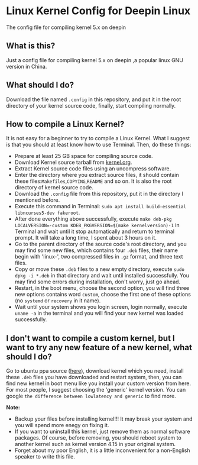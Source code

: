 # Linux Kernel Config for Deepin Linux
The config file for compiling kernel 5.x on deepin
## What is this?
Just a config file for compiling kernel 5.x on deepin ,a popular linux GNU version in China.
## What should I do?
Download the file named `.config` in this repository, and put it in the root directory of your kernel source code, finally, start compiling normally.
## How to compile a Linux Kernel?
It is not easy for a beginner to try to compile a Linux Kernel. What I suggest is that you should at least know how to use Terminal. Then, do these things:  
- Prepare at least 25 GB space for compiling source code.
- Download Kernel source tarball from [kernel.org](https://kernel.org).
- Extract Kernel source code files using an uncompress software.
- Enter the directory where you extract source files, it should contain these files:`Makefiles`,`COPYING`,`README` and so on. It is also the root directory of kernel source code.
- Download the `.config` file from this repository, put it in the directory I mentioned before.
- Execute this command in Terminal: `sudo apt install build-essential libncurses5-dev fakeroot`.
- After done everything above successfully, execute `make deb-pkg LOCALVERSION=-custom KDEB_PKGVERSION=$(make kernelversion)-1` in Terminal and wait until it stop automatically and return to terminal prompt. It will take a long time, I spent about 3 hours on it.
- Go to the parent directory of the source code's root directory, and you may find some new files, which contains four `.deb` files, their name begin with 'linux-', two compressed files in `.gz` format, and three text files.
- Copy or move these `.deb` files to a new empty directory, execute `sudo dpkg -i *.deb` in that directory and wait until installed successfully. You may find some errors during installation, don't worry, just go ahead.
- Restart, in the boot menu, choose the second option, you will find three new options contains word `custom`, choose the first one of these options (no `systemd` or `recovery` in it name).
- Wait until your system shows you login screen, login normally, execute `uname -a` in the terminal and you will find your new kernel was loaded successfully.  
## I don't want to compile a custom kernel, but I want to try any new feature of a new kernel, what should I do?
Go to ubuntu ppa source ([here](https://kernel.ubuntu.com/~kernel-ppa/mainline/)), download kernel which you need, install these `.deb` files you have downloaded and restart system, then, you can find new kernel in boot menu like you install your custom version from here. For most people, I suggest choosing the 'generic' kernel version. You can google `the difference between lowlatency and generic` to find more.

**Note:**  
- Backup your files before installing kernel!!! It may break your system and you will spend more enegy on fixing it.
- If you want to uninstall this kernel, just remove them as normal software packages. Of course, before removing, you should reboot system to another kernel such as kernel version 4.15 in your original system.
- Forget about my poor English, it is a little inconvenient for a non-English speaker to write this file.
